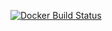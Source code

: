 [![Docker Build Status](https://img.shields.io/docker/build/timgreen/sqlite.svg)](https://hub.docker.com/r/timgreen/sqlite/)
